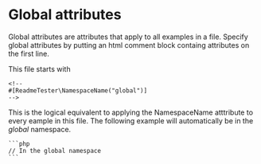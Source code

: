 <!--
#[ReadmeTester\NamespaceName("global")]
#[ReadmeTester\IgnoreUnmarkedExamples]
-->

# Global attributes

Global attributes are attributes that apply to all examples in a file. Specify
global attributes by putting an html comment block containg attributes on the
first line.

This file starts with

    <!--
    #[ReadmeTester\NamespaceName("global")]
    -->

This is the logical equivalent to applying the NamespaceName atttribute to every
eample in this file. The following example will automatically be in the _global_
namespace.

<!-- #[ReadmeTester\Example] -->

    ```php
    // In the global namespace
    ```

<!--
This hidden block is intended to validate that global attributes are applied

#[ReadmeTester\Example("to-import")]
#[ReadmeTester\Ignore]
```php
echo "global";
```

#[ReadmeTester\Example("Test global namespace")]
#[ReadmeTester\Import("global:to-import")]
#[ReadmeTester\ExpectOutput("global")]
```php
```

```php
this is invalid and should be ignored as the IgnoreUnmarkedExamples attribute
is used globally..
```
-->
